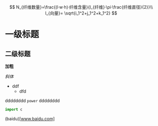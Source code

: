 $$
N_{纤维数量}=\frac{(l·w·h)·纤维含量}{l_{纤维}·\pi·\frac{纤维直径}{2}}\\
l_{向量}= \sqrt{i_1^2+j_1^2+k_1^2}
$$





# 一级标题

## 二级标题

**加粗**

*斜体*

* ddf
  - dfd

dddddddd `power` dddddddd

```python
import c
```



(baidu)[www.baidu.com]

